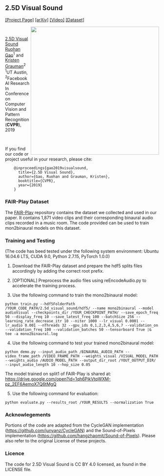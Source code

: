 ## 2.5D Visual Sound
[[Project Page]](http://vision.cs.utexas.edu/projects/2.5D_visual_sound/)    [[arXiv]](https://arxiv.org/abs/1812.04204) [[Video]](https://www.youtube.com/watch?v=Wrx3pv_ixdI) [[Dataset]](https://github.com/facebookresearch/FAIR-Play)<br/>

<img src='2.5D_visual_sound.png' align="right" width=420>

<br/>

[2.5D Visual Sound](https://arxiv.org/abs/1812.04204)  
 [Ruohan Gao](https://www.cs.utexas.edu/~rhgao/)<sup>1</sup> and [Kristen Grauman](http://www.cs.utexas.edu/~grauman/)<sup>2</sup> <br/>
 <sup>1</sup>UT Austin, <sup>2</sup>Facebook AI Research  
 In Conference on Computer Vision and Pattern Recognition (**CVPR**), 2019  
 
<br/>

If you find our code or project useful in your research, please cite:

        @inproceedings{gao2019visualsound,
          title={2.5D Visual Sound},
          author={Gao, Ruohan and Grauman, Kristen},
          booktitle={CVPR},
          year={2019}
        }

### FAIR-Play Dataset
The [FAIR-Play](https://github.com/facebookresearch/FAIR-Play) repository contains the dataset we collected and used in our paper. It contains 1,871 video clips and their corresponding binaural audio clips recorded in a music room. The code provided can be used to train mon2binaural models on this dataset.

### Training and Testing
(The code has beed tested under the following system environment: Ubuntu 16.04.6 LTS, CUDA 9.0, Python 2.7.15, PyTorch 1.0.0)
1. Download the FAIR-Play dataset and prepare the hdf5 splits files accordingly by adding the correct root prefix.

2. [OPTIONAL] Preprocess the audio files using reEncodeAudio.py to accelerate the training process.

3. Use the following command to train the mono2binaural model:
```
python train.py --hdf5FolderPath /YOUR_CODE_PATH/2.5d_visual_sound/hdf5/ --name mono2binaural --model audioVisual --checkpoints_dir /YOUR_CHECKPOINT_PATH/ --save_epoch_freq 50 --display_freq 10 --save_latest_freq 100 --batchSize 256 --learning_rate_decrease_itr 10 --niter 1000 --lr_visual 0.0001 --lr_audio 0.001 --nThreads 32 --gpu_ids 0,1,2,3,4,5,6,7 --validation_on --validation_freq 100 --validation_batches 50 --tensorboard True |& tee -a mono2binaural.log
```

4. Use the following command to test your trained mono2binaural model:
```
python demo.py --input_audio_path /BINAURAL_AUDIO_PATH --video_frame_path /VIDEO_FRAME_PATH --weights_visual /VISUAL_MODEL_PATH --weights_audio /AUDIO_MODEL_PATH --output_dir_root /YOUT_OUTPUT_DIR/ --input_audio_length 10 --hop_size 0.05
```
The model trained on split1 of FAIR-Play is shared at: https://drive.google.com/open?id=1qh6PikVtqWXM-pz_2EF6AemoX7Q6tMgQ

5. Use the following command for evaluation:
```
python evaluate.py --results_root /YOUR_RESULTS --normalization True
```

### Acknowlegements
Portions of the code are adapted from the CycleGAN implementation (https://github.com/junyanz/CycleGAN) and the Sound-of-Pixels implementation (https://github.com/hangzhaomit/Sound-of-Pixels). Please also refer to the original License of these projects.


### Licence
The code for 2.5D Visual Sound is CC BY 4.0 licensed, as found in the LICENSE file.
